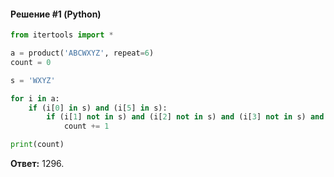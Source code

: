 #### Решение #1 (Python)
```python
from itertools import *

a = product('ABCWXYZ', repeat=6)
count = 0

s = 'WXYZ'

for i in a:
	if (i[0] in s) and (i[5] in s):
		if (i[1] not in s) and (i[2] not in s) and (i[3] not in s) and (i[4] not in s):
			count += 1

print(count)
```
**Ответ:** 1296.
